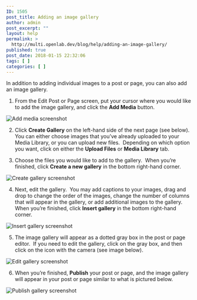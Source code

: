 ```yaml
---
ID: 1505
post_title: Adding an image gallery
author: admin
post_excerpt: ""
layout: help
permalink: >
  http://multi.openlab.dev/blog/help/adding-an-image-gallery/
published: true
post_date: 2018-01-15 22:32:06
tags: [ ]
categories: [ ]
---
```

In addition to adding individual images to a post or page, you can also add an image gallery.

1. From the Edit Post or Page screen, put your cursor where you would like to add the image gallery, and click the <b>Add Media</b> button.

<img class="alignnone wp-image-8173 size-full" src="https://openlab.citytech.cuny.edu/wp-content/uploads/2014/02/Image_Gallery_1.png" sizes="(max-width: 957px) 100vw, 957px" srcset="https://openlab.citytech.cuny.edu/wp-content/uploads/2014/02/Image_Gallery_1.png 957w, https://openlab.citytech.cuny.edu/wp-content/uploads/2014/02/Image_Gallery_1-300x107.png 300w, https://openlab.citytech.cuny.edu/wp-content/uploads/2014/02/Image_Gallery_1-32x11.png 32w" alt="Add media screenshot" />

2. Click <b>Create Gallery</b> on the left-hand side of the next page (see below).  You can either choose images that you’ve already uploaded to your Media Library, or you can upload new files.  Depending on which option you want, click on either the <b>Upload Files</b> or <b>Media Library</b> tab.

3. Choose the files you would like to add to the gallery.  When you’re finished, click <b>Create a new gallery</b> in the bottom right-hand corner.

<img class="alignnone wp-image-8174 size-large" src="https://openlab.citytech.cuny.edu/wp-content/uploads/2014/02/Image_Gallery_2-1024x516.png" sizes="(max-width: 1024px) 100vw, 1024px" srcset="https://openlab.citytech.cuny.edu/wp-content/uploads/2014/02/Image_Gallery_2-1024x516.png 1024w, https://openlab.citytech.cuny.edu/wp-content/uploads/2014/02/Image_Gallery_2-300x151.png 300w, https://openlab.citytech.cuny.edu/wp-content/uploads/2014/02/Image_Gallery_2-32x16.png 32w, https://openlab.citytech.cuny.edu/wp-content/uploads/2014/02/Image_Gallery_2.png 1200w" alt="Create gallery screenshot" />

4. Next, edit the gallery.  You may add captions to your images, drag and drop to change the order of the images, change the number of columns that will appear in the gallery, or add additional images to the gallery.  When you’re finished, click <b>Insert gallery</b> in the bottom right-hand corner.

<img class="alignnone wp-image-8175 size-large" src="https://openlab.citytech.cuny.edu/wp-content/uploads/2014/02/Image_Gallery_3-1024x514.png" sizes="(max-width: 1024px) 100vw, 1024px" srcset="https://openlab.citytech.cuny.edu/wp-content/uploads/2014/02/Image_Gallery_3-1024x514.png 1024w, https://openlab.citytech.cuny.edu/wp-content/uploads/2014/02/Image_Gallery_3-300x150.png 300w, https://openlab.citytech.cuny.edu/wp-content/uploads/2014/02/Image_Gallery_3-32x16.png 32w, https://openlab.citytech.cuny.edu/wp-content/uploads/2014/02/Image_Gallery_3.png 1200w" alt="Insert gallery screenshot" />

5. The image gallery will appear as a dotted gray box in the post or page editor.  If you need to edit the gallery, click on the gray box, and then click on the icon with the camera (see image below).

<img class="alignnone wp-image-8176 size-large" src="https://openlab.citytech.cuny.edu/wp-content/uploads/2014/02/Image_Gallery_4-1024x459.png" sizes="(max-width: 1024px) 100vw, 1024px" srcset="https://openlab.citytech.cuny.edu/wp-content/uploads/2014/02/Image_Gallery_4-1024x459.png 1024w, https://openlab.citytech.cuny.edu/wp-content/uploads/2014/02/Image_Gallery_4-300x134.png 300w, https://openlab.citytech.cuny.edu/wp-content/uploads/2014/02/Image_Gallery_4-32x14.png 32w, https://openlab.citytech.cuny.edu/wp-content/uploads/2014/02/Image_Gallery_4.png 1200w" alt="Edit gallery screenshot" />

6. When you’re finished, <b>Publish</b> your post or page, and the image gallery will appear in your post or page similar to what is pictured below.

<img class="alignnone wp-image-8177 size-full" src="https://openlab.citytech.cuny.edu/wp-content/uploads/2014/02/Image_Gallery_5.png" sizes="(max-width: 660px) 100vw, 660px" srcset="https://openlab.citytech.cuny.edu/wp-content/uploads/2014/02/Image_Gallery_5.png 660w, https://openlab.citytech.cuny.edu/wp-content/uploads/2014/02/Image_Gallery_5-280x300.png 280w, https://openlab.citytech.cuny.edu/wp-content/uploads/2014/02/Image_Gallery_5-29x32.png 29w" alt="Publish gallery screenshot" />